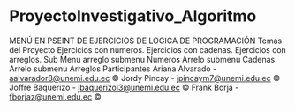 # ProyectoInvestigativo_Algoritmo
MENÚ EN PSEINT DE EJERCICIOS DE LOGICA DE PROGRAMACIÓN 
Temas del Proyecto
Ejercicios con numeros.
Ejercicios con cadenas.
Ejercicios con arreglos.
Sub Menu
arreglo submenu Numeros
Arrelo submenu Cadenas
Arrelo submenu Arreglos
Participantes
Ariana Alvarado - aalvarador8@unemi.edu.ec ©
Jordy Pincay - jpincaym7@unemi.edu.ec ©
Joffre Baquerizo - jbaquerizol3@unemi.edu.ec ©
Frank Borja - fborjaz@unemi.edu.ec ©
